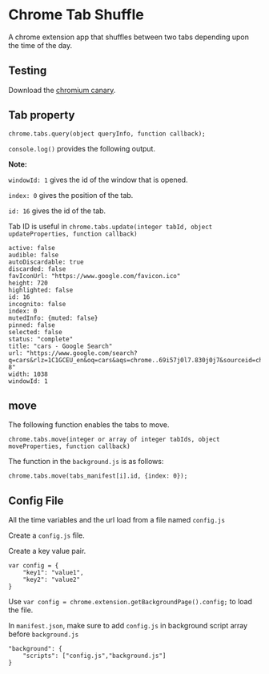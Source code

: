 # Chrome Tab Shuffle

A chrome extension app that shuffles between two tabs depending upon the time of the day.

## Testing

Download the [chromium canary](https://www.google.com/intl/en/chrome/canary/).

## Tab property

`chrome.tabs.query(object queryInfo, function callback);`

`console.log()` provides the following output.

**Note:**

`windowId: 1` gives the id of the window that is opened.

`index: 0` gives the position of the tab.

`id: 16` gives the id of the tab.

Tab ID is useful in `chrome.tabs.update(integer tabId, object updateProperties, function callback)`


```
active: false
audible: false
autoDiscardable: true
discarded: false
favIconUrl: "https://www.google.com/favicon.ico"
height: 720
highlighted: false
id: 16
incognito: false
index: 0
mutedInfo: {muted: false}
pinned: false
selected: false
status: "complete"
title: "cars - Google Search"
url: "https://www.google.com/search?q=cars&rlz=1C1GCEU_en&oq=cars&aqs=chrome..69i57j0l7.830j0j7&sourceid=chrome&ie=UTF-8"
width: 1038
windowId: 1
```

## move

The following function enables the tabs to move.

`chrome.tabs.move(integer or array of integer tabIds, object moveProperties, function callback)`

The function in the `background.js` is as follows:

`chrome.tabs.move(tabs_manifest[i].id, {index: 0});`

## Config File

All the time variables and the url load from a file named `config.js`

Create a `config.js` file.

Create a key value pair.

```
var config = {
    "key1": "value1",
    "key2": "value2"
}
```

Use `var config = chrome.extension.getBackgroundPage().config;` to load the file.

In `manifest.json`, make sure to add `config.js` in background script array before `background.js`

```
"background": {
    "scripts": ["config.js","background.js"]
}
```

